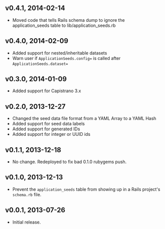 v0.4.1, 2014-02-14
------------------

  * Moved code that tells Rails schema dump to ignore the
    application_seeds table to lib/application_seeds.rb


v0.4.0, 2014-02-09
------------------

  * Added support for nested/inheritable datasets
  * Warn user if `ApplicationSeeds.config=` is called after `ApplicationSeeds.dataset=`


v0.3.0, 2014-01-09
------------------

  * Added support for Capistrano 3.x


v0.2.0, 2013-12-27
------------------

  * Changed the seed data file format from a YAML Array to a YAML Hash
  * Added support for seed data labels
  * Added support for generated IDs
  * Added support for integer or UUID ids


v0.1.1, 2013-12-18
------------------

  * No change.  Redeployed to fix bad 0.1.0 rubygems push.


v0.1.0, 2013-12-13
------------------

  * Prevent the `application_seeds` table from showing up in a Rails
    project's `schema.rb` file.


v0.0.1, 2013-07-26
------------------

  * Initial release.

